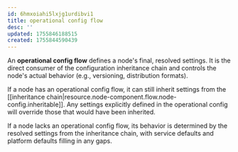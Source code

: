 ```yaml
---
id: 6hmxoiahi5lxjg1urdibvi1
title: operational config flow
desc: ''
updated: 1755846188515
created: 1755844590439
---
```


An **operational config flow** defines a node's final, resolved settings. It is the direct consumer of the configuration inheritance chain and controls the node's actual behavior (e.g., versioning, distribution formats).

If a node has an operational config flow, it can still inherit settings from the [[inheritance chain|resource.node-component.flow.node-config.inheritable]]. Any settings explicitly defined in the operational config will override those that would have been inherited.

If a node lacks an operational config flow, its behavior is determined by the resolved settings from the inheritance chain, with service defaults and platform defaults filling in any gaps.
